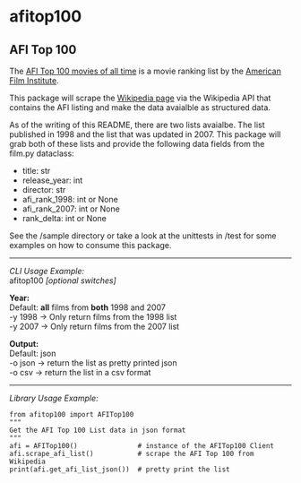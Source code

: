 # afitop100
## AFI Top 100

The [AFI Top 100 movies of all time](https://www.afi.com/afis-100-years-100-movies/) is a movie ranking list by the [American Film Institute](https://www.afi.com/about-afi/).  

This package will scrape the [Wikipedia page](https://en.wikipedia.org/wiki/AFI%27s_100_Years...100_Movies) via the Wikipedia API that contains the AFI listing and make the data avaialble as structured data.  

As of the writing of this README, there are two lists avaialbe. The list published in 1998 and the list that was updated in 2007. This package will grab both of these lists and provide the following data fields from the film.py dataclass:  

- title: str
- release_year: int
- director: str
- afi_rank_1998: int or None
- afi_rank_2007: int or None
- rank_delta: int or None  
  
See the /sample directory or take a look at the unittests in /test for some examples on how to consume this package.  
  
---
*CLI Usage Example:*  
afitop100 *[optional switches]*  
  
**Year:**  
Default: **all** films from **both** 1998 and 2007  
-y 1998 -> Only return films from the 1998 list  
-y 2007 -> Only return films from the 2007 list  
  
**Output:**  
Default: json  
-o json -> return the list as pretty printed json  
-o csv -> return the list in a csv format  

---
*Library Usage Example:*  
```
from afitop100 import AFITop100
"""
Get the AFI Top 100 List data in json format
"""
afi = AFITop100()               # instance of the AFITop100 Client
afi.scrape_afi_list()           # scrape the AFI Top 100 from Wikipedia
print(afi.get_afi_list_json())  # pretty print the list
```

